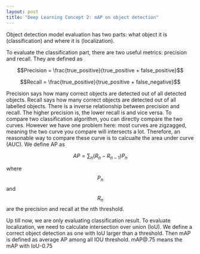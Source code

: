 ```yaml
---
layout: post
title: "Deep Learning Concept 2: mAP on object detection"
---
```


Object detection model evaluation has two parts: what object it is (classification) and where it is (localization).

To evaluate the classification part, there are two useful metrics: precision and recall. They are defined as 

$$Precision = \frac{true_positive}{true_positive + false_positive}$$

$$Recall = \frac{true_positive}{true_positive + false_negative}$$

Precision says how many correct objects are detected out of all detected objects. Recall says how many correct objects are detected out of all labelled objects. There is a inverse relationship between precision and recall. The higher precision is, the lower recall is and vice versa. To compare two classification algorithm, you can directly compare the two curves. However we have one problem here: most curves are zigzagged, meaning the two curve you compare will intersects a lot. Therefore, an reasonable way to compare these curve is to calcualte the area under curve (AUC). We define AP as

$$AP = \sum_{n} (R_{n} - R_{n-1})P_{n}$$

where $$P_{n}$$ and $$R_{n}$$ are the precision and recall at the nth threshold.

Up till now, we are only evaluating classification result. To evaluate localization, we need to calculate intersection over union (IoU). We define a correct object detection as one with IoU larger than a threshold. Then mAP is defined as average AP among all IOU threshold. mAP@.75 means the mAP with IoU-0.75